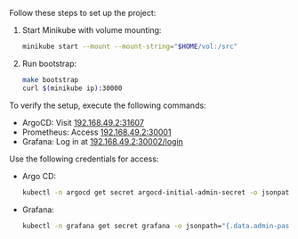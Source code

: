 Follow these steps to set up the project:

1. Start Minikube with volume mounting:
   ```bash
   minikube start --mount --mount-string="$HOME/vol:/src"
   ```

2. Run bootstrap:
   ```bash
   make bootstrap
   curl $(minikube ip):30000
   ```

To verify the setup, execute the following commands:

- ArgoCD: Visit [192.168.49.2:31607](http://192.168.49.2:31607)
- Prometheus: Access [192.168.49.2:30001](http://192.168.49.2:30001)
- Grafana: Log in at [192.168.49.2:30002/login](http://192.168.49.2:30002/login)

Use the following credentials for access:

- Argo CD:
  ```bash
  kubectl -n argocd get secret argocd-initial-admin-secret -o jsonpath="{.data.password}" | base64 -d
  ```

- Grafana:
  ```bash
  kubectl -n grafana get secret grafana -o jsonpath="{.data.admin-password}" | base64 -d
  ```